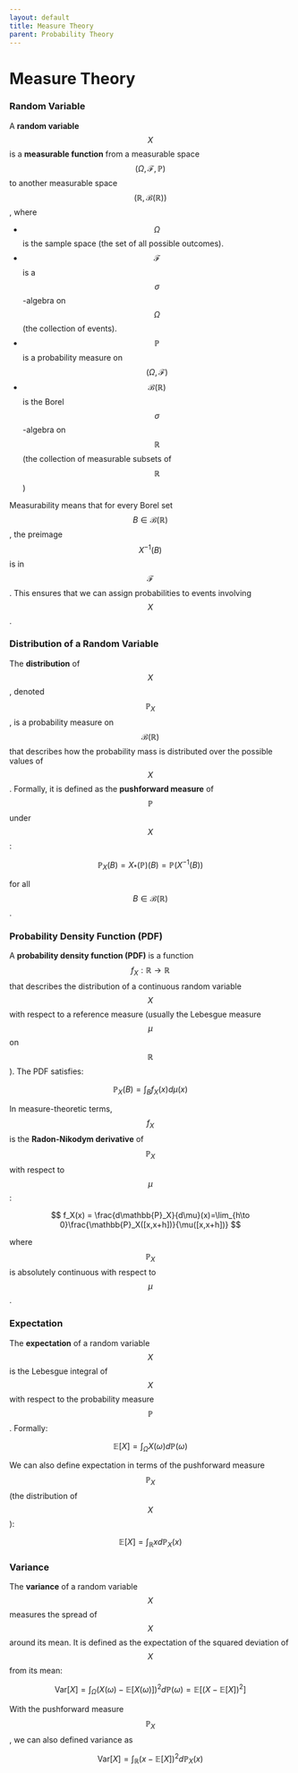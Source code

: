 ```yaml
---
layout: default
title: Measure Theory
parent: Probability Theory
---
```

# Measure Theory

### Random Variable

A **random variable** $$X$$ is a **measurable function** from a measurable space $$(\Omega, \mathcal{F}, \mathbb{P})$$ to another measurable space $$(\mathbb{R}, \mathcal{B}(\mathbb{R}))$$, where
- $$\Omega$$ is the sample space (the set of all possible outcomes).
- $$\mathcal{F}$$ is a $$\sigma$$-algebra on $$\Omega$$ (the collection of events).
- $$\mathbb{P}$$ is a probability measure on $$(\Omega, \mathcal{F})$$
- $$\mathcal{B}(\mathbb{R})$$ is the Borel $$\sigma$$-algebra on $$\mathbb{R}$$ (the collection of measurable subsets of $$\mathbb{R}$$)

Measurability means that for every Borel set $$B\in\mathcal{B}(\mathbb{R})$$, the preimage $$X^{-1}(B)$$ is in $$\mathcal{F}$$. This ensures that we can assign probabilities to events involving $$X$$.

### Distribution of a Random Variable

The **distribution** of $$X$$, denoted $$\mathbb{P}_X$$, is a probability measure on $$\mathcal{B}(\mathbb{R})$$ that describes how the probability mass is distributed over the possible values of $$X$$. Formally, it is defined as the **pushforward measure** of $$\mathbb{P}$$ under $$X$$:

$$
\mathbb{P}_X(B)=X_*(\mathbb{P})(B)=\mathbb{P}(X^{-1}(B))
$$

for all $$B\in\mathcal{B}(\mathbb{R})$$.

### Probability Density Function (PDF)

A **probability density function (PDF)** is a function $$f_X:\mathbb{R}\to \mathbb{R}$$ that describes the distribution of a continuous random variable $$X$$ with respect to a reference measure (usually the Lebesgue measure $$\mu$$ on $$\mathbb{R}$$). The PDF satisfies:

$$
\mathbb{P}_X(B)=\int_{B} f_X(x)d\mu(x)
$$

In measure-theoretic terms, $$f_X$$ is the **Radon-Nikodym derivative** of $$\mathbb{P}_X$$ with respect to $$\mu$$:

$$
f_X(x) = \frac{d\mathbb{P}_X}{d\mu}(x)=\lim_{h\to 0}\frac{\mathbb{P}_X([x,x+h])}{\mu([x,x+h])}
$$

where $$\mathbb{P}_X$$ is absolutely continuous with respect to $$\mu$$.

### Expectation 

The **expectation** of a random variable $$X$$ is the Lebesgue integral of $$X$$ with respect to the probability measure $$\mathbb{P}$$. Formally:

$$
\mathbb{E}[X]=\int_{\Omega}X(\omega) d\mathbb{P}(\omega)
$$

We can also define expectation in terms of the pushforward measure $$\mathbb{P}_X$$ (the distribution of $$X$$):

$$
\mathbb{E}[X]=\int_{\mathbb{R}}x d\mathbb{P}_X(x)
$$

### Variance

The **variance** of a random variable $$X$$ measures the spread of $$X$$ around its mean. It is defined as the expectation of the squared deviation of $$X$$ from its mean:

$$
\text{Var}[X]=\int_{\Omega}(X(\omega)-\mathbb{E}[X(\omega)])^2 d\mathbb{P}(\omega)=\mathbb{E}[(X-\mathbb{E}[X])^2]
$$

With the pushforward measure $$\mathbb{P}_X$$, we can also defined variance as

$$
\text{Var}[X]=\int_{\mathbb{R}}(x-\mathbb{E}[X])^2 d\mathbb{P}_X(x)
$$